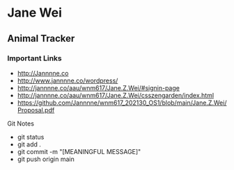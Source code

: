 # Jane Wei

## Animal Tracker

### Important Links

- http://Jannnne.co
- http://www.jannnne.co/wordpress/
- http://jannnne.co/aau/wnm617/Jane.Z.Wei/#signin-page
- http://jannnne.co/aau/wnm617/Jane.Z.Wei/csszengarden/index.html
- https://github.com/Jannnne/wnm617_202130_OS1/blob/main/Jane.Z.Wei/Proposal.pdf


Git Notes
- git status
- git add .
- git commit -m "[MEANINGFUL MESSAGE]"
- git push origin main